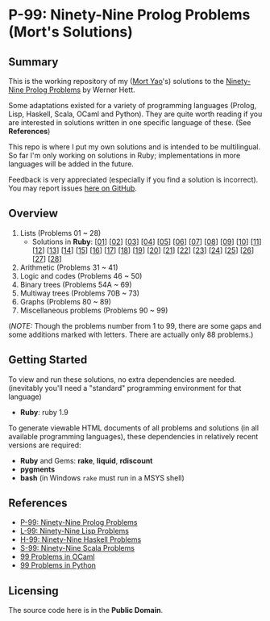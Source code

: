 # P-99: Ninety-Nine Prolog Problems (Mort's Solutions)

## Summary

This is the working repository of my ([Mort Yao](http://www.soimort.org/)'s) solutions to the [Ninety-Nine Prolog Problems](https://sites.google.com/site/prologsite/prolog-problems) by Werner Hett.

Some adaptations existed for a variety of programming languages (Prolog, Lisp, Haskell, Scala, OCaml and Python). They are quite worth reading if you are interested in solutions written in one  specific language of these. (See __References__)

This repo is where I put my own solutions and is intended to be multilingual. So far I'm only working on solutions in Ruby; implementations in more languages will be added in the future.

Feedback is very appreciated (especially if you find a solution is incorrect). You may report issues [here on GitHub](https://github.com/soimort/p99/issues/new).

## Overview

1. Lists (Problems 01 ~ 28)
    * Solutions in __Ruby__:
    [[01](https://github.com/soimort/p99/blob/master/ruby/01.rb)]
    [[02](https://github.com/soimort/p99/blob/master/ruby/02.rb)]
    [[03](https://github.com/soimort/p99/blob/master/ruby/03.rb)]
    [[04](https://github.com/soimort/p99/blob/master/ruby/04.rb)]
    [[05](https://github.com/soimort/p99/blob/master/ruby/05.rb)]
    [[06](https://github.com/soimort/p99/blob/master/ruby/06.rb)]
    [[07](https://github.com/soimort/p99/blob/master/ruby/07.rb)]
    [[08](https://github.com/soimort/p99/blob/master/ruby/08.rb)]
    [[09](https://github.com/soimort/p99/blob/master/ruby/09.rb)]
    [[10](https://github.com/soimort/p99/blob/master/ruby/10.rb)]
    [[11](https://github.com/soimort/p99/blob/master/ruby/11.rb)]
    [[12](https://github.com/soimort/p99/blob/master/ruby/12.rb)]
    [[13](https://github.com/soimort/p99/blob/master/ruby/13.rb)]
    [[14](https://github.com/soimort/p99/blob/master/ruby/14.rb)]
    [[15](https://github.com/soimort/p99/blob/master/ruby/15.rb)]
    [[16](https://github.com/soimort/p99/blob/master/ruby/16.rb)]
    [[17](https://github.com/soimort/p99/blob/master/ruby/17.rb)]
    [[18](https://github.com/soimort/p99/blob/master/ruby/18.rb)]
    [[19](https://github.com/soimort/p99/blob/master/ruby/19.rb)]
    [[20](https://github.com/soimort/p99/blob/master/ruby/20.rb)]
    [[21](https://github.com/soimort/p99/blob/master/ruby/21.rb)]
    [[22](https://github.com/soimort/p99/blob/master/ruby/22.rb)]
    [[23](https://github.com/soimort/p99/blob/master/ruby/23.rb)]
    [[24](https://github.com/soimort/p99/blob/master/ruby/24.rb)]
    [[25](https://github.com/soimort/p99/blob/master/ruby/25.rb)]
    [[26](https://github.com/soimort/p99/blob/master/ruby/26.rb)]
    [[27](https://github.com/soimort/p99/blob/master/ruby/27.rb)]
    [[28](https://github.com/soimort/p99/blob/master/ruby/28.rb)]
2. Arithmetic (Problems 31 ~ 41)
3. Logic and codes (Problems 46 ~ 50)
4. Binary trees (Problems 54A ~ 69)
5. Multiway trees (Problems 70B ~ 73)
6. Graphs (Problems 80 ~ 89)
7. Miscellaneous problems (Problems 90 ~ 99)

(_NOTE:_ Though the problems number from 1 to 99, there are some gaps and some additions marked with letters. There are actually only 88 problems.)

## Getting Started

To view and run these solutions, no extra dependencies are needed. (inevitably you'll need a "standard" programming environment for that language)

* __Ruby__: ruby 1.9

To generate viewable HTML documents of all problems and solutions (in all available programming languages), these dependencies in relatively recent versions are required:

* __Ruby__ and Gems: __rake__, __liquid__, __rdiscount__
* __pygments__
* __bash__ (in Windows `rake` must run in a MSYS shell)

## References

* [P-99: Ninety-Nine Prolog Problems](https://sites.google.com/site/prologsite/prolog-problems)
* [L-99: Ninety-Nine Lisp Problems](http://www.ic.unicamp.br/~meidanis/courses/mc336/2006s2/funcional/L-99_Ninety-Nine_Lisp_Problems.html)
* [H-99: Ninety-Nine Haskell Problems](http://www.haskell.org/haskellwiki/H-99:_Ninety-Nine_Haskell_Problems)
* [S-99: Ninety-Nine Scala Problems](http://aperiodic.net/phil/scala/s-99/)
* [99 Problems in OCaml](http://www.christiankissig.de/cms/index.php/en/programming/28-ocaml/28-99-problems-in-ocaml)
* [99 Problems in Python](http://wiki.python.org/moin/ProblemSets/99%20Prolog%20Problems%20Solutions)

## Licensing

The source code here is in the __Public Domain__.
